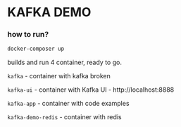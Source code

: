 # KAFKA DEMO

### how to run?

```bash
docker-composer up
```

builds and run 4 container, ready to go. 

`kafka` - container with kafka broken

`kafka-ui` - container with Kafka UI - http://localhost:8888

`kafka-app` - container with code examples

`kafka-demo-redis` - container with redis

